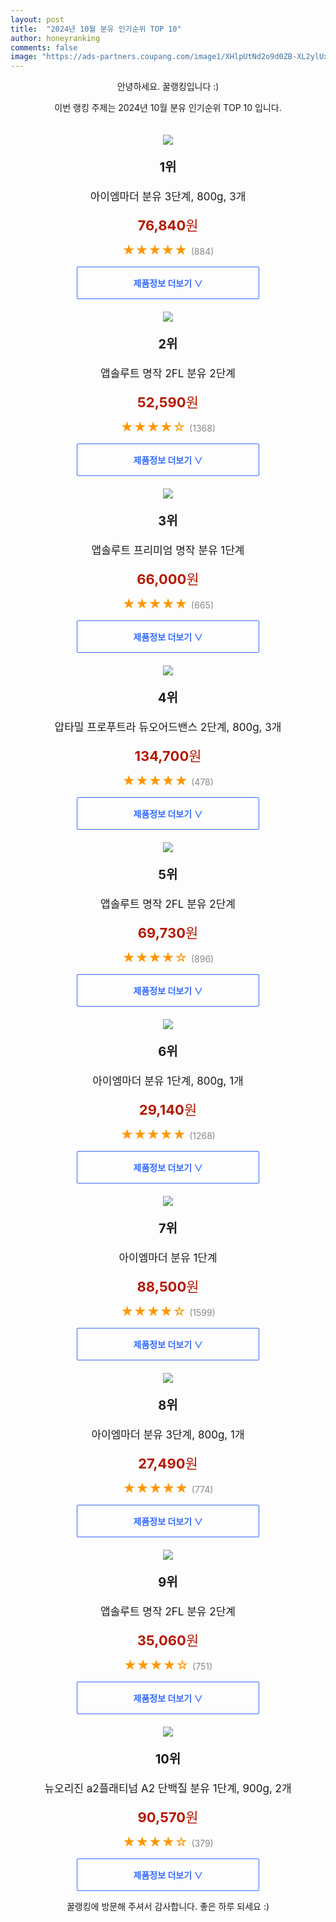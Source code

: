 ```yaml
---
layout: post
title:  "2024년 10월 분유 인기순위 TOP 10"
author: honeyranking
comments: false
image: "https://ads-partners.coupang.com/image1/XHlpUtNd2o9d0ZB-XL2ylUxBAmRwHaiNgOsFSQdnbMGLFVFRcTEhnSeyzxXQNSxMmjkSA3UArOk1tVuYXwBXvw8R-pZUCKU5tsVvjKfEXL2aq-sWVMrEMOBye4XKXcTq6d-el-nWoSySBsNc1tW6gZezniuUpsTRD1k9Z-rjE6fm4I97ZybVTcckQfBlTKfeRNayEsB2ZJuJ-3pxeR2Koxb7NKuxO3WzYzlkBb-9fuTZl9OAeRPOOg4VUPx4tQexHcPTkfOE3fdnI9AVmoEw2v9rhhnLaaZqhPD5CHHdnA=="
---
```

<p style="text-align: center;">안녕하세요. 꿀랭킹입니다 :)</p>
<p style="text-align: center;">이번 랭킹 주제는 2024년 10월 분유 인기순위 TOP 10 입니다.</p><center><img src="https://ads-partners.coupang.com/image1/XHlpUtNd2o9d0ZB-XL2ylUxBAmRwHaiNgOsFSQdnbMGLFVFRcTEhnSeyzxXQNSxMmjkSA3UArOk1tVuYXwBXvw8R-pZUCKU5tsVvjKfEXL2aq-sWVMrEMOBye4XKXcTq6d-el-nWoSySBsNc1tW6gZezniuUpsTRD1k9Z-rjE6fm4I97ZybVTcckQfBlTKfeRNayEsB2ZJuJ-3pxeR2Koxb7NKuxO3WzYzlkBb-9fuTZl9OAeRPOOg4VUPx4tQexHcPTkfOE3fdnI9AVmoEw2v9rhhnLaaZqhPD5CHHdnA==" style="margin-top:20px" /></center><p style="text-align: center; font-size: 20px"><b>1위</b></p><p style="text-align: center; font-size: 17px">아이엠마더 분유 3단계, 800g, 3개</p><p style="text-align: center;"><span style="color: #b61800; font-size: 22px;"><b>76,840</b>원</span></p><p style="text-align: center;"><span style="color: #ff9600; font-size: 20px;">★★★★★ </span><span style="color: #878787;">(884)</span></p><center><a href="https://link.coupang.com/re/AFFSDP?lptag=AF3899140&subid=honeyrank&pageKey=7055016170&itemId=17477124809&vendorItemId=84644698816&traceid=V0-153-e330868f58bcf5b2&clickBeacon=b2b99130-8bd7-11ef-ac8c-c711fa5606d2%7E3&requestid=20241017010000429021052887&token=31850C%7CMIXED"><div style="font-size: 14px; display: inline-block; padding: 15px 90px; color: #346aff; border-radius: 2px; border: 1px solid #346aff; cursor: pointer;"><b>제품정보 더보기 &or;</b></div></a></center><center><img src="https://ads-partners.coupang.com/image1/SXPkiHF5nMluXe1SSdURUpJ1rCTr48xDJ0ezd5vPC9MdkQ6W0RDmEa6wydD8eQ_ltfD6BwZzWHMJG_yTeNfzRmR2Vpp89_3aLRgcsiDeOEtfHWQkV2SgmCRdvDdYYc4tavLwSPoIZSviqZwPf4dlRd94l_CQ5xvl0Fb1RcSO3RfPAt3PwSWkJhVxRpXi79uHd5rSv2cV4kr4WUGPY88FaJGFSsmf80T74tvLlWeAXfjJwHHN_7ONMFHtIHyl3-qNbkbKGe2Xni7-4Lif1ICVvUWuGUFs6xVQB5gu4g==" style="margin-top:20px" /></center><p style="text-align: center; font-size: 20px"><b>2위</b></p><p style="text-align: center; font-size: 17px">앱솔루트 명작 2FL 분유 2단계</p><p style="text-align: center;"><span style="color: #b61800; font-size: 22px;"><b>52,590</b>원</span></p><p style="text-align: center;"><span style="color: #ff9600; font-size: 20px;">★★★★☆ </span><span style="color: #878787;">(1368)</span></p><center><a href="https://link.coupang.com/re/AFFSDP?lptag=AF3899140&subid=honeyrank&pageKey=7308156780&itemId=11615060339&vendorItemId=78889733722&traceid=V0-153-c5f97f1f83f649b2&requestid=20241017010000429021052887&token=31850C%7CMIXED"><div style="font-size: 14px; display: inline-block; padding: 15px 90px; color: #346aff; border-radius: 2px; border: 1px solid #346aff; cursor: pointer;"><b>제품정보 더보기 &or;</b></div></a></center><center><img src="https://ads-partners.coupang.com/image1/0ia_kfCybQc7rSvG0nKXUszpz_EqWt1D-p34SbStkVMCKxUrE-hUphT-uvxXs62IUHvS2maY16crIDf1hZFQdTHvpgs25C7rRH9PPnJ0A8q7DXml1ceAqOyrWlkRm8rI1Rg8CtgnqDXsfTsKmqd_1BX6xxJxQw4iIHc2wwFC-mAS9c7QmCTFIrrpkqb5mQXpFrt1z4RsoXC3w3BkSps_y5rgHDpH-vFVfd1_OAdoCm6qbspKOJ-BnGe79h4FyUIXtwC-2I6iD1aUIlq1xKq2XNPfPdcdT7JG8Bk=" style="margin-top:20px" /></center><p style="text-align: center; font-size: 20px"><b>3위</b></p><p style="text-align: center; font-size: 17px">앱솔루트 프리미엄 명작 분유 1단계</p><p style="text-align: center;"><span style="color: #b61800; font-size: 22px;"><b>66,000</b>원</span></p><p style="text-align: center;"><span style="color: #ff9600; font-size: 20px;">★★★★★ </span><span style="color: #878787;">(665)</span></p><center><a href="https://link.coupang.com/re/AFFSDP?lptag=AF3899140&subid=honeyrank&pageKey=6113139428&itemId=21036360882&vendorItemId=91294539917&traceid=V0-153-fc79a558e92d0193&requestid=20241017010000429021052887&token=31850C%7CMIXED"><div style="font-size: 14px; display: inline-block; padding: 15px 90px; color: #346aff; border-radius: 2px; border: 1px solid #346aff; cursor: pointer;"><b>제품정보 더보기 &or;</b></div></a></center><center><img src="https://ads-partners.coupang.com/image1/HYkNqfApt9zkbupFHXwZUf9tN6nFZn7t_C3lJci0FPnOXVzdO27BVgQRxOB_6T3oeoBUbjbMt04E8ZG575wdy3zEwP4jGDZcxpJBRy8V6XdcdADhICa0aX3xQnBATkU2V0F_LvYsF8GMMqzA-eBEm0yWhe1NpBHTSAJ_8AMomDqU87jY-FCHC1X9LO_W0MSVSwwN1gT4PoMRC0IPei09XLSfPbrImMWGjnEzHLMuoXffyNQpw62aM0JdGTS7SWPSIFUj2CxLIKLG8sIiVcsnjLxoOdY0xeCv" style="margin-top:20px" /></center><p style="text-align: center; font-size: 20px"><b>4위</b></p><p style="text-align: center; font-size: 17px">압타밀 프로푸트라 듀오어드밴스 2단계, 800g, 3개</p><p style="text-align: center;"><span style="color: #b61800; font-size: 22px;"><b>134,700</b>원</span></p><p style="text-align: center;"><span style="color: #ff9600; font-size: 20px;">★★★★★ </span><span style="color: #878787;">(478)</span></p><center><a href="https://link.coupang.com/re/AFFSDP?lptag=AF3899140&subid=honeyrank&pageKey=7107773095&itemId=17759603122&vendorItemId=84923933268&traceid=V0-153-e7e0602c7e36fe32&clickBeacon=b2b99130-8bd7-11ef-acae-a962a07300b5%7E3&requestid=20241017010000429021052887&token=31850C%7CMIXED"><div style="font-size: 14px; display: inline-block; padding: 15px 90px; color: #346aff; border-radius: 2px; border: 1px solid #346aff; cursor: pointer;"><b>제품정보 더보기 &or;</b></div></a></center><center><img src="https://ads-partners.coupang.com/image1/UybKeJ3Eh82QBdriU9qp4l3F2UDPGBF4QJr6cdiLwsaIxHBk2lziUqzTAo52AqOzj2D7-58m9cf8xi1bA_JK-7XLsz7Ca4Q5i8kSj9BEMEZ80dmGKjn2h8sgVY_W57wdyqPTsx4csBVDPErdJ4QtRr-lpGUnAHJZmzyELxFgbpoM9ZmtWpEVCg7jKeis_wTUjJ07dF8wlQd20zqBrkYps2fyaJ7ojSTX3jcUTLW4m3IWekvWoYSrQqhzXImB9Wbo1xBs063xWuGou7hcODLEcX69Pw1kYzWYxuI=" style="margin-top:20px" /></center><p style="text-align: center; font-size: 20px"><b>5위</b></p><p style="text-align: center; font-size: 17px">앱솔루트 명작 2FL 분유 2단계</p><p style="text-align: center;"><span style="color: #b61800; font-size: 22px;"><b>69,730</b>원</span></p><p style="text-align: center;"><span style="color: #ff9600; font-size: 20px;">★★★★☆ </span><span style="color: #878787;">(896)</span></p><center><a href="https://link.coupang.com/re/AFFSDP?lptag=AF3899140&subid=honeyrank&pageKey=7308156780&itemId=18716589302&vendorItemId=84191425745&traceid=V0-153-c5f97f1f83f649b2&requestid=20241017010000429021052887&token=31850C%7CMIXED"><div style="font-size: 14px; display: inline-block; padding: 15px 90px; color: #346aff; border-radius: 2px; border: 1px solid #346aff; cursor: pointer;"><b>제품정보 더보기 &or;</b></div></a></center><center><img src="https://ads-partners.coupang.com/image1/21MvIFbsVlx8RNRN26IwPzxlwDYsrsdAQTNWo63SX5i_tbYG_n37G91loeYYNQ2UdpBoZct3Q931nZmJAPzT_ji4IcQLIOhtIiZQgti1ugIGm2PMAnHLgg1CY3_Sp3aCAYLa0WGprZx1mnaESIq5o9teYqaHebW20zEHAgoPLr0CBTjnefqo70zxnKZLwDmQ77yO_cr-2mDnDzSh6ZCHbdiO69VmxQ0mFMoh1FuYuO3iYgw9nmCj5ljlH8UNGxEGVoU7Ct8trYt8UbolH8kvZ-l0u1sy8Qx9gMwRJRLY0m0X5GJS8sW6lp_kUVUQmi_l" style="margin-top:20px" /></center><p style="text-align: center; font-size: 20px"><b>6위</b></p><p style="text-align: center; font-size: 17px">아이엠마더 분유 1단계, 800g, 1개</p><p style="text-align: center;"><span style="color: #b61800; font-size: 22px;"><b>29,140</b>원</span></p><p style="text-align: center;"><span style="color: #ff9600; font-size: 20px;">★★★★★ </span><span style="color: #878787;">(1268)</span></p><center><a href="https://link.coupang.com/re/AFFSDP?lptag=AF3899140&subid=honeyrank&pageKey=7047433861&itemId=10491052263&vendorItemId=84612405301&traceid=V0-153-8c737a186c5f7493&clickBeacon=b2b9b840-8bd7-11ef-86eb-c097444846bb%7E3&requestid=20241017010000429021052887&token=31850C%7CMIXED"><div style="font-size: 14px; display: inline-block; padding: 15px 90px; color: #346aff; border-radius: 2px; border: 1px solid #346aff; cursor: pointer;"><b>제품정보 더보기 &or;</b></div></a></center><center><img src="https://ads-partners.coupang.com/image1/97tT7s2B9WoRCp6Y98TQuYCMWipb2DomGXDtMCrVoXknxlRaFFW7LG6DBML8-WUDxvpbtFjzcuCZ2ZvW7hz0DgCROFD-8PdATlgITaC513J473r9GUqL5AchmYN3h8-Z0BgOU0Ci0CKYCuc23-DsD8zEvM0WNmHek9bJAh1MpMZY2u1haqjD7R6aMIeDxSHmvQpVKEP9oLxKGjGSkIkRJsBcCz6BZzriktTTk60R--4ydCEmC40IVB19_updlXgElNfalujYD2iz0rHqe1k2I8o60z0BWF9ticg=" style="margin-top:20px" /></center><p style="text-align: center; font-size: 20px"><b>7위</b></p><p style="text-align: center; font-size: 17px">아이엠마더 분유 1단계</p><p style="text-align: center;"><span style="color: #b61800; font-size: 22px;"><b>88,500</b>원</span></p><p style="text-align: center;"><span style="color: #ff9600; font-size: 20px;">★★★★☆ </span><span style="color: #878787;">(1599)</span></p><center><a href="https://link.coupang.com/re/AFFSDP?lptag=AF3899140&subid=honeyrank&pageKey=7047433861&itemId=17443781043&vendorItemId=90764977240&traceid=V0-153-8c737a186c5f7493&requestid=20241017010000429021052887&token=31850C%7CMIXED"><div style="font-size: 14px; display: inline-block; padding: 15px 90px; color: #346aff; border-radius: 2px; border: 1px solid #346aff; cursor: pointer;"><b>제품정보 더보기 &or;</b></div></a></center><center><img src="https://ads-partners.coupang.com/image1/RHRAwNzfcucunf4yRCFJvymlmbkbfs52PtYlHGOusHt6t4Utkg1x8qTN0BfQT_TIKSNs1bD0hBO9wG9CFBpAPswqwXi9LpqGzDHYBsKsw-CmLyRlAGzLVnKXjVfTm4gDaxsCRb3mVF9Ugjvl1aD1_h-VYfA3nnHH7QQLlL3BSNFX1S7f6MPoqeF9t1V4sQE8y290ruoMvWeIBvYoGt2YRqYjcqCdkxRk_rKeznmNcwixqVQkPn9fkhF5fnXSIR7Rty-tTd2mnjkNGDxg3jj5sxDPTj1Bnfep-Dgh76tm" style="margin-top:20px" /></center><p style="text-align: center; font-size: 20px"><b>8위</b></p><p style="text-align: center; font-size: 17px">아이엠마더 분유 3단계, 800g, 1개</p><p style="text-align: center;"><span style="color: #b61800; font-size: 22px;"><b>27,490</b>원</span></p><p style="text-align: center;"><span style="color: #ff9600; font-size: 20px;">★★★★★ </span><span style="color: #878787;">(774)</span></p><center><a href="https://link.coupang.com/re/AFFSDP?lptag=AF3899140&subid=honeyrank&pageKey=7055016170&itemId=17477124805&vendorItemId=84644698802&traceid=V0-153-e330868f58bcf5b2&clickBeacon=b2b9b840-8bd7-11ef-b1ab-147bf8c993d2%7E3&requestid=20241017010000429021052887&token=31850C%7CMIXED"><div style="font-size: 14px; display: inline-block; padding: 15px 90px; color: #346aff; border-radius: 2px; border: 1px solid #346aff; cursor: pointer;"><b>제품정보 더보기 &or;</b></div></a></center><center><img src="https://ads-partners.coupang.com/image1/9r8oYSFRv6cb1THh9lJs-gyAgYKWa4_zJ7uE3rh1sJE3BDkp2OtJF6BsOOJmOtYvSiripEsRbTpBNknldxmqfbWBLILCS9Bsbx2Fs9bYBG67yImwhW6uV-Xl-cGji5idSPJa4xrLcM26q_-EXjghDVZyvDKhPNLIed_gnOPRu_jxSO3Ev6N1kXJpyMgDxmKHH4JRgojGoHVuwnGHvOKVsrHpGvEYPkawCeVddFT-nEBXFbnvwoHuaCw8zExuEdp6QPZxvAPCb-sav7Tnx0iE7UrbFh5eQxjoThY=" style="margin-top:20px" /></center><p style="text-align: center; font-size: 20px"><b>9위</b></p><p style="text-align: center; font-size: 17px">앱솔루트 명작 2FL 분유 2단계</p><p style="text-align: center;"><span style="color: #b61800; font-size: 22px;"><b>35,060</b>원</span></p><p style="text-align: center;"><span style="color: #ff9600; font-size: 20px;">★★★★☆ </span><span style="color: #878787;">(751)</span></p><center><a href="https://link.coupang.com/re/AFFSDP?lptag=AF3899140&subid=honeyrank&pageKey=7308156780&itemId=18716584297&vendorItemId=84191425171&traceid=V0-153-c5f97f1f83f649b2&requestid=20241017010000429021052887&token=31850C%7CMIXED"><div style="font-size: 14px; display: inline-block; padding: 15px 90px; color: #346aff; border-radius: 2px; border: 1px solid #346aff; cursor: pointer;"><b>제품정보 더보기 &or;</b></div></a></center><center><img src="https://ads-partners.coupang.com/image1/pvMyYef1kp-AHWoupjqUUVO3n6L5US1dNV8G1576rVfrXh3_w937HJAPE2aNRErbys0fIlYemh_4-w_VDt01lrTDtmOFnWvdvA5iY0VqKqUeo7zbatfKxJqGYOpT8re2ZGef-KnAGH1yJXgepwEyQT1XahU_02PJiTvQW7X9GhwoidPpPi1wfzt0Oj6MCHmCp2J0gzwPRXVMS1BmylIRHle7mV2-bNFLr8vFfwjaRMLn2iJ1FUEdyn65-yOzmvNWyxZrLOUzPgDF38KvWsAz-27IesSe4palksH7xOa_0MAP" style="margin-top:20px" /></center><p style="text-align: center; font-size: 20px"><b>10위</b></p><p style="text-align: center; font-size: 17px">뉴오리진 a2플래티넘 A2 단백질 분유 1단계, 900g, 2개</p><p style="text-align: center;"><span style="color: #b61800; font-size: 22px;"><b>90,570</b>원</span></p><p style="text-align: center;"><span style="color: #ff9600; font-size: 20px;">★★★★☆ </span><span style="color: #878787;">(379)</span></p><center><a href="https://link.coupang.com/re/AFFSDP?lptag=AF3899140&subid=honeyrank&pageKey=7552014664&itemId=23927475506&vendorItemId=90949633097&traceid=V0-153-529566e9cc4d071d&clickBeacon=b2b9b840-8bd7-11ef-9862-144d565954a1%7E3&requestid=20241017010000429021052887&token=31850C%7CMIXED"><div style="font-size: 14px; display: inline-block; padding: 15px 90px; color: #346aff; border-radius: 2px; border: 1px solid #346aff; cursor: pointer;"><b>제품정보 더보기 &or;</b></div></a></center><p style="text-align: center;">꿀랭킹에 방문해 주셔서 감사합니다. 좋은 하루 되세요 :)</p>